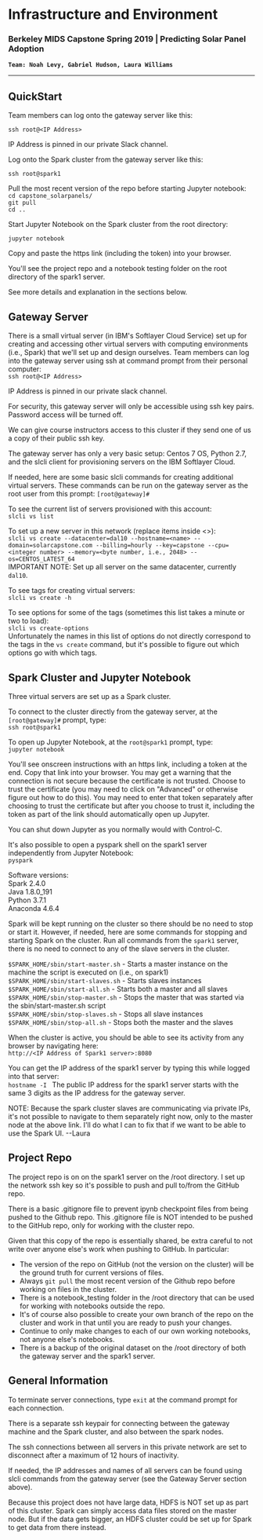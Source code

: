   # Infrastructure and Environment
### Berkeley MIDS Capstone Spring 2019 | Predicting Solar Panel Adoption
__`Team: Noah Levy, Gabriel Hudson, Laura Williams`__  

 ---
## QuickStart

Team members can log onto the gateway server like this:  

`` ssh root@<IP Address>
``  

IP Address is pinned in our private Slack channel.

Log onto the Spark cluster from the gateway server like this:  

``ssh root@spark1
``

Pull the most recent version of the repo before starting Jupyter notebook:  
``cd capstone_solarpanels/``  
``git pull``  
``cd ..``  

Start Jupyter Notebook on the Spark cluster from the root directory:

``jupyter notebook``

Copy and paste the https link (including the token) into your browser.

You'll see the project repo and a notebook testing folder on the root directory of the spark1 server.

See more details and explanation in the sections below.

## Gateway Server
There is a small virtual server (in IBM's Softlayer Cloud Service) set up for creating and accessing other virtual servers with computing environments (i.e., Spark) that we'll set up and design ourselves. Team members can log into the gateway server using ssh at command prompt from their personal computer:  
`` ssh root@<IP Address>
``  

IP Address is pinned in our private slack channel.

For security, this gateway server will only be accessible using ssh key pairs.  Password access will be turned off.

We can give course instructors access to this cluster if they send one of us a copy of their public ssh key.

The gateway server has only a very basic setup:  Centos 7 OS, Python 2.7, and the slcli client for provisioning servers on the IBM Softlayer Cloud.

If needed, here are some basic slcli commands for creating additional virtual servers.  These commands can be run on the gateway server as the root user from this prompt: ``[root@gateway]#``  

To see the current list of servers provisioned with this account:    
``slcli vs list``  

To set up a new server in this network (replace items inside <>):   
``slcli vs create --datacenter=dal10 --hostname=<name> --domain=solarcapstone.com --billing=hourly --key=capstone --cpu=<integer number> --memory=<byte number, i.e., 2048> --os=CENTOS_LATEST_64``  
IMPORTANT NOTE: Set up all server on the same datacenter, currently `dal10`.

To see tags for creating virtual servers:   
``slcli vs create -h``

To see options for some of the tags (sometimes this list takes a minute or two to load):  
``slcli vs create-options``  
Unfortunately the names in this list of options do not directly correspond to the tags in the `vs create` command, but it's possible to figure out which options go with which tags.

## Spark Cluster and Jupyter Notebook
Three virtual servers are set up as a Spark cluster.

To connect to the cluster directly from the gateway server, at the ```[root@gateway]#``` prompt, type:  
``ssh root@spark1``

To open up Jupyter Notebook, at the `root@spark1` prompt, type:  
``jupyter notebook``

You'll see onscreen instructions with an https link, including a token at the end.  Copy that link into your browser.  You may get a warning that the connection is not secure because the certificate is not trusted.  Choose to trust the certificate (you may need to click on "Advanced" or otherwise figure out how to do this).  You may need to enter that token separately after choosing to trust the certificate but after you choose to trust it, including the token as part of the link should automatically open up Jupyter.  

You can shut down Jupyter as you normally would with Control-C.

It's also possible to open a pyspark shell on the spark1 server independently from Jupyter Notebook:  
``pyspark``

Software versions:  
Spark 2.4.0  
Java 1.8.0_191  
Python 3.7.1  
Anaconda 4.6.4  

Spark will be kept running on the cluster so there should be no need to stop or start it.  However, if needed, here are some commands for stopping and starting Spark on the cluster. Run all commands from the `spark1` server, there is no need to connect to any of the slave servers in the cluster.  

`$SPARK_HOME/sbin/start-master.sh` - Starts a master instance on the machine the script is executed on  (i.e., on spark1)  
`$SPARK_HOME/sbin/start-slaves.sh` - Starts slaves instances  
`$SPARK_HOME/sbin/start-all.sh` - Starts both a master and all slaves  
`$SPARK_HOME/sbin/stop-master.sh` - Stops the master that was started via the sbin/start-master.sh script  
`$SPARK_HOME/sbin/stop-slaves.sh` - Stops all slave instances   
`$SPARK_HOME/sbin/stop-all.sh` - Stops both the master and the slaves

When the cluster is active, you should be able to see its activity from any browser by navigating here:    
``http://<IP Address of Spark1 server>:8080``

You can get the IP address of the spark1 server by typing this while logged into that server:  
``hostname -I
``
The public IP address for the spark1 server starts with the same 3 digits as the IP address for the gateway server.

NOTE: Because the spark cluster slaves are communicating via private IPs, it's not possible to navigate to them  separately right now, only to the master node at the above link. I'll do what I can to fix that if we want to be able to use the Spark UI.  --Laura

## Project Repo

The project repo is on on the spark1 server on the /root directory.  I set up the network ssh key so it's possible to push and pull to/from the GitHub repo.

There is a basic .gitignore file to prevent ipynb checkpoint files from being pushed to the Github repo.  This .gitignore file is NOT intended to be pushed to the GitHub repo, only for working with the cluster repo.

Given that this copy of the repo is essentially shared, be extra careful to not write over anyone else's work when pushing to GitHub. In particular:

* The version of the repo on GitHub (not the version on the cluster) will be the ground truth for current versions of files.
* Always `git pull` the most recent version of the Github repo before working on files in the cluster.
* There is a notebook_testing folder in the /root directory that can be used for working with notebooks outside the repo.
* It's of course also possible to create your own branch of the repo on the cluster and work in that until you are ready to push your changes.  
* Continue to only make changes to each of our own working notebooks, not anyone else's notebooks.
* There is a backup of the original dataset on the /root directory of both the gateway server and the spark1 server.


## General Information
To terminate server connections, type `exit` at the command prompt for each connection.

There is a separate ssh keypair for connecting between the gateway machine and the Spark cluster, and also between the spark nodes.

The ssh connections between all servers in this private network are set to disconnect after a maximum of 12 hours of inactivity. 

If needed, the IP addresses and names of all servers can be found using slcli commands from the gateway server (see the Gateway Server section above).

Because this project does not have large data, HDFS is NOT set up as part of this cluster.  Spark can simply access data files stored on the master node.  But if the data gets bigger, an HDFS cluster could be set up for Spark to get data from there instead.
